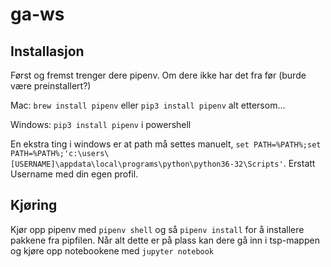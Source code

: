 # ga-ws

## Installasjon

Først og fremst trenger dere pipenv. Om dere ikke har det fra før (burde være preinstallert?)

Mac: `brew install pipenv` eller `pip3 install pipenv` alt ettersom...

Windows: `pip3 install pipenv` i powershell

En ekstra ting i windows er at path må settes manuelt, `set PATH=%PATH%;set PATH=%PATH%;'c:\users\[USERNAME]\appdata\local\programs\python\python36-32\Scripts'`. Erstatt Username med din egen profil.

## Kjøring

Kjør opp pipenv med `pipenv shell` og så `pipenv install` for å installere pakkene fra pipfilen. Når alt dette er på plass kan dere gå inn i tsp-mappen og kjøre opp notebookene med `jupyter notebook`
